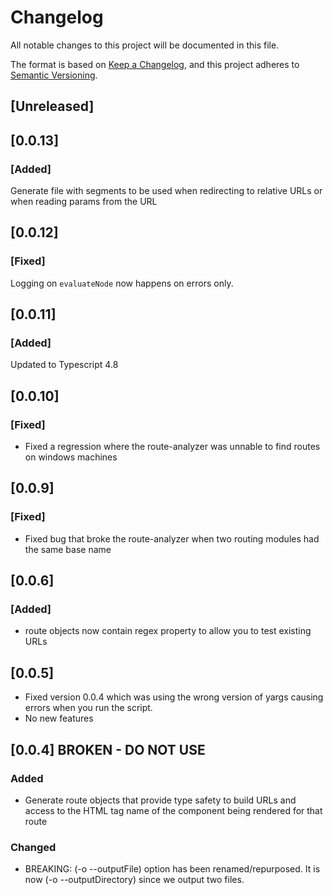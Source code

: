 # Changelog

All notable changes to this project will be documented in this file.

The format is based on [Keep a Changelog](https://keepachangelog.com/en/1.0.0/),
and this project adheres to [Semantic Versioning](https://semver.org/spec/v2.0.0.html).

## [Unreleased]


## [0.0.13]
### [Added]
Generate file with segments to be used when redirecting to relative URLs or when reading params from the URL

## [0.0.12]
### [Fixed]
Logging on `evaluateNode` now happens on errors only.

## [0.0.11]
### [Added]
Updated to Typescript 4.8

## [0.0.10]
### [Fixed]
- Fixed a regression where the route-analyzer was unnable to find routes on windows machines

## [0.0.9]
### [Fixed]
- Fixed bug that broke the route-analyzer when two routing modules had the same base name

## [0.0.6]
### [Added]
- route objects now contain regex property to allow you to test existing URLs

## [0.0.5]
- Fixed version 0.0.4 which was using the wrong version of yargs causing errors when you
  run the script.
- No new features

## [0.0.4] BROKEN - DO NOT USE

### Added
 - Generate route objects that provide type safety to build URLs and access to the HTML tag name
   of the component being rendered for that route

### Changed
  - BREAKING: (-o  --outputFile) option has been renamed/repurposed. It is now (-o --outputDirectory)
    since we output two files.


